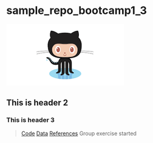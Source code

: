 # sample_repo_bootcamp1_3

![git_logo.png](git_logo.png)

## This is header 2
###  This is header 3
>[Code](/code)
>[Data](/data)
>[References](/references)
Group exercise started